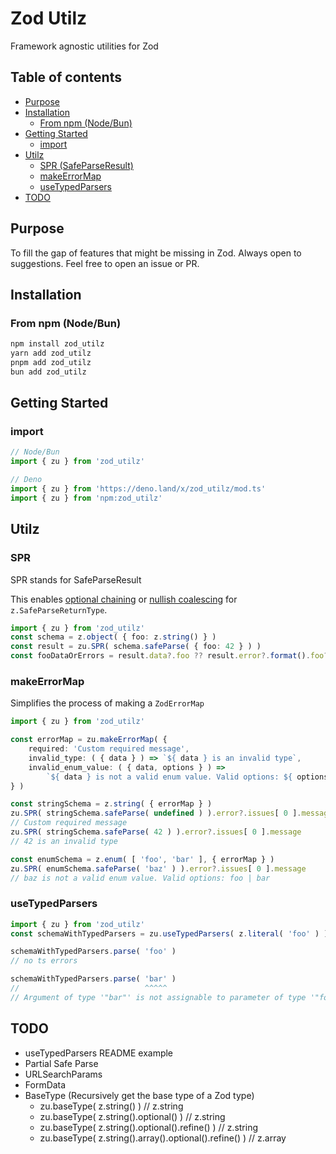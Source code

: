 # Zod Utilz
Framework agnostic utilities for Zod

## Table of contents
- [Purpose](#purpose)
- [Installation](#installation)
    - [From npm (Node/Bun)](#from-npm-nodebun)
- [Getting Started](#getting-started)
    - [import](#import)
- [Utilz](#api)
    - [SPR (SafeParseResult)](#spr)
    - [makeErrorMap](#makeerrormap)
    - [useTypedParsers](#usetypedparsers)
- [TODO](#todo)

## Purpose
To fill the gap of features that might be missing in Zod. Always open to suggestions. Feel free to open an issue or PR.

## Installation

### From npm (Node/Bun)
```sh
npm install zod_utilz
yarn add zod_utilz
pnpm add zod_utilz
bun add zod_utilz
```

## Getting Started

### import
```ts
// Node/Bun
import { zu } from 'zod_utilz'

// Deno
import { zu } from 'https://deno.land/x/zod_utilz/mod.ts'
import { zu } from 'npm:zod_utilz'
```

## Utilz

### SPR
SPR stands for SafeParseResult

This enables [optional chaining](https://developer.mozilla.org/en-US/docs/Web/JavaScript/Reference/Operators/Optional_chaining) or [nullish coalescing](https://developer.mozilla.org/en-US/docs/Web/JavaScript/Reference/Operators/Nullish_coalescing) for `z.SafeParseReturnType`.

```ts
import { zu } from 'zod_utilz'
const schema = z.object( { foo: z.string() } )
const result = zu.SPR( schema.safeParse( { foo: 42 } ) )
const fooDataOrErrors = result.data?.foo ?? result.error?.format().foo?._errors
```

### makeErrorMap
Simplifies the process of making a `ZodErrorMap`
```ts
import { zu } from 'zod_utilz'

const errorMap = zu.makeErrorMap( {
    required: 'Custom required message',
    invalid_type: ( { data } ) => `${ data } is an invalid type`,
    invalid_enum_value: ( { data, options } ) =>
        `${ data } is not a valid enum value. Valid options: ${ options?.join( ' | ' ) } `,
} )

const stringSchema = z.string( { errorMap } )
zu.SPR( stringSchema.safeParse( undefined ) ).error?.issues[ 0 ].message
// Custom required message
zu.SPR( stringSchema.safeParse( 42 ) ).error?.issues[ 0 ].message
// 42 is an invalid type

const enumSchema = z.enum( [ 'foo', 'bar' ], { errorMap } )
zu.SPR( enumSchema.safeParse( 'baz' ) ).error?.issues[ 0 ].message
// baz is not a valid enum value. Valid options: foo | bar
```

### useTypedParsers
```ts
import { zu } from 'zod_utilz'
const schemaWithTypedParsers = zu.useTypedParsers( z.literal( 'foo' ) )

schemaWithTypedParsers.parse( 'foo' )
// no ts errors

schemaWithTypedParsers.parse( 'bar' )
//                            ^^^^^
// Argument of type '"bar"' is not assignable to parameter of type '"foo"'
```

<!-- ### Partial Safe Parse -->
<!-- https://gist.github.com/JacobWeisenburger/d5dbb4d5bcbb287b7661061a78536423 -->

<!-- ### URLSearchParams -->
<!-- https://gist.github.com/JacobWeisenburger/9256eae415f6b0a04b718d633266a4e0 -->

<!-- ### FormData -->

## TODO
- useTypedParsers README example
- Partial Safe Parse
- URLSearchParams
- FormData
- BaseType (Recursively get the base type of a Zod type)
  - zu.baseType( z.string() ) // z.string
  - zu.baseType( z.string().optional() ) // z.string
  - zu.baseType( z.string().optional().refine() ) // z.string
  - zu.baseType( z.string().array().optional().refine() ) // z.array